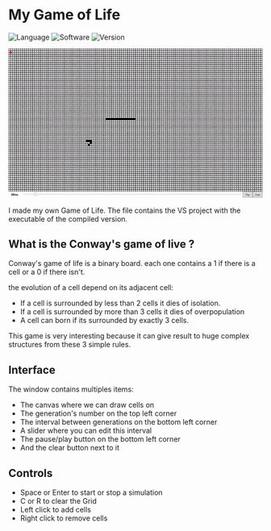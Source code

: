 # My Game of Life

![Language](https://img.shields.io/badge/Languages-C%23%20+%20XAML-999999)
![Software](https://img.shields.io/badge/Software-Microsoft%20Visual%20Studio%202019-3070A0)
![Version](https://img.shields.io/badge/-v1.1-A00000)

![Preview](./Preview.gif)

I made my own Game of Life.
The file contains the VS project with the executable of the compiled version.

## What is the Conway's game of live ?

Conway's game of life is a binary board.
each one contains a 1 if there is a cell or a 0 if there isn't.

the evolution of a cell depend on its adjacent cell:
- If a cell is surrounded by less than 2 cells it dies of isolation.
- If a cell is surrounded by more than 3 cells it dies of overpopulation
- A cell can born if its surrounded by exactly 3 cells.

This game is very interesting because it can give result to huge complex structures from these 3 simple rules.

## Interface

The window contains multiples items:
- The canvas where we can draw cells on
- The generation's number on the top left corner
- The interval between generations on the bottom left corner
- A slider where you can edit this interval
- The pause/play button on the bottom left corner
- And the clear button next to it

## Controls

- Space or Enter to start or stop a simulation
- C or R to clear the Grid
- Left click to add cells
- Right click to remove cells
